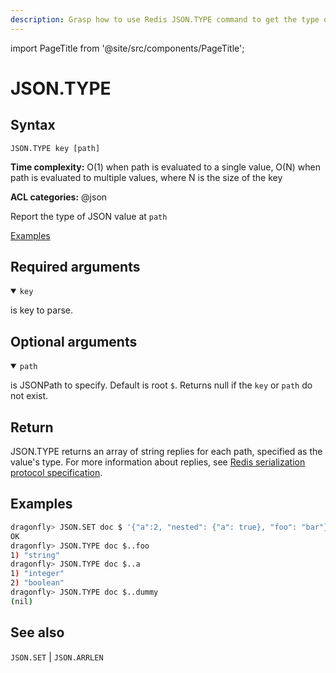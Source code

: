 ```yaml
---
description: Grasp how to use Redis JSON.TYPE command to get the type of data present in a JSON document.
---
```

import PageTitle from '@site/src/components/PageTitle';

# JSON.TYPE

<PageTitle title="Redis JSON.TYPE Command (Documentation) | Dragonfly" />

## Syntax

    JSON.TYPE key [path]

**Time complexity:** O(1) when path is evaluated to a single value, O(N) when path is evaluated to multiple values, where N is the size of the key

**ACL categories:** @json

Report the type of JSON value at `path`

[Examples](#examples)

## Required arguments

<details open><summary><code>key</code></summary> 

is key to parse.
</details>

## Optional arguments

<details open><summary><code>path</code></summary> 

is JSONPath to specify. Default is root `$`. Returns null if the `key` or `path` do not exist.

</details>

## Return

JSON.TYPE returns an array of string replies for each path, specified as the value's type.
For more information about replies, see [Redis serialization protocol specification](https://redis.io/docs/latest/develop/reference/protocol-spec).

## Examples

``` bash
dragonfly> JSON.SET doc $ '{"a":2, "nested": {"a": true}, "foo": "bar"}'
OK
dragonfly> JSON.TYPE doc $..foo
1) "string"
dragonfly> JSON.TYPE doc $..a
1) "integer"
2) "boolean"
dragonfly> JSON.TYPE doc $..dummy
(nil)
```

## See also

`JSON.SET` | `JSON.ARRLEN` 



